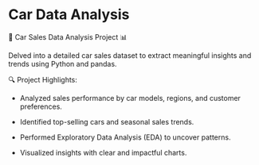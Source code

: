 # Car Data Analysis
🚗 Car Sales Data Analysis Project 📊

Delved into a detailed car sales dataset to extract meaningful insights and trends using Python and pandas.

🔍 Project Highlights:

- Analyzed sales performance by car models, regions, and customer preferences.

- Identified top-selling cars and seasonal sales trends.

- Performed Exploratory Data Analysis (EDA) to uncover patterns.

- Visualized insights with clear and impactful charts.
